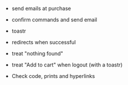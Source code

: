 
- send emails at purchase

- confirm commands and send email

- toastr

- redirects when successful

- treat "nothing found" 

- treat "Add to cart" when logout (with a toastr)

- Check code, prints and hyperlinks